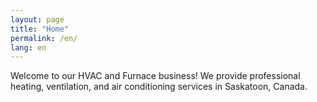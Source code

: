```yaml
---
layout: page
title: "Home"
permalink: /en/
lang: en
---
```


Welcome to our HVAC and Furnace business! We provide professional heating, ventilation, and air conditioning services in Saskatoon, Canada.

<!-- Add more content and information about your business here -->
